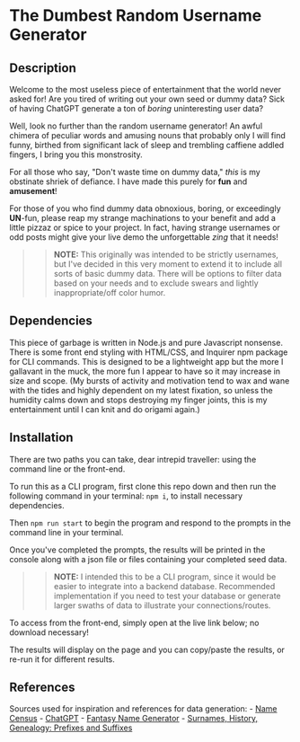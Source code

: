 # The Dumbest Random Username Generator

## Description
Welcome to the most useless piece of entertainment that the world never asked for!
Are you tired of writing out your own seed or dummy data?
Sick of having ChatGPT generate a ton of *boring* uninteresting user data?

Well, look no further than the random username generator! 
An awful chimera of peculiar words and amusing nouns that probably only I will find funny, birthed from significant lack of sleep and trembling caffiene addled fingers, I bring you this monstrosity.

For all those who say, "Don't waste time on dummy data," *this* is my obstinate shriek of defiance.
I have made this purely for **fun** and **amusement**!

For those of you who find dummy data obnoxious, boring, or exceedingly **UN**-fun, please reap my strange machinations to your benefit and add a little pizzaz or spice to your project.
In fact, having strange usernames or odd posts might give your live demo the unforgettable *zing* that it needs!

>>**NOTE:** This originally was intended to be strictly usernames, but I've decided in this very moment to extend it to include all sorts of basic dummy data. There will be options to filter data based on your needs and to exclude swears and lightly inappropriate/off color humor. 

## Dependencies
This piece of garbage is written in Node.js and pure Javascript nonsense.
There is some front end styling with HTML/CSS, and Inquirer npm package for CLI commands.
This is designed to be a lightweight app but the more I gallavant in the muck, the more fun I appear to have so it may increase in size and scope.  (My bursts of activity and motivation tend to wax and wane with the tides and highly dependent on my latest fixation, so unless the humidity calms down and stops destroying my finger joints, this is my entertainment until I can knit and do origami again.)

## Installation
There are two paths you can take, dear intrepid traveller: using the command line or the front-end.

To run this as a CLI program, first clone this repo down and then run the following command in your terminal: `npm i`, to install necessary dependencies.

Then `npm run start` to begin the program and respond to the prompts in the command line in your terminal.

Once you've completed the prompts, the results will be printed in the console along with a json file or files containing your completed seed data.

>>**NOTE:** I intended this to be a CLI program, since it would be easier to integrate into a backend database. Recommended implementation if you need to test your database or generate larger swaths of data to illustrate your connections/routes.

To access from the front-end, simply open at the live link below; no download necessary!

The results will display on the page and you can copy/paste the results, or re-run it for different results.

## 


## References
Sources used for inspiration and references for data generation:
    - [Name Census](https://namecensus.com/first-names/)
    - [ChatGPT](https://chat.openai.com/)
    - [Fantasy Name Generator](https://www.fantasynamegenerators.com/)
    - [Surnames, History, Genealogy: Prefixes and Suffixes](https://www.suzzgenpage.com/surname-prefixes-and-suffixes/)